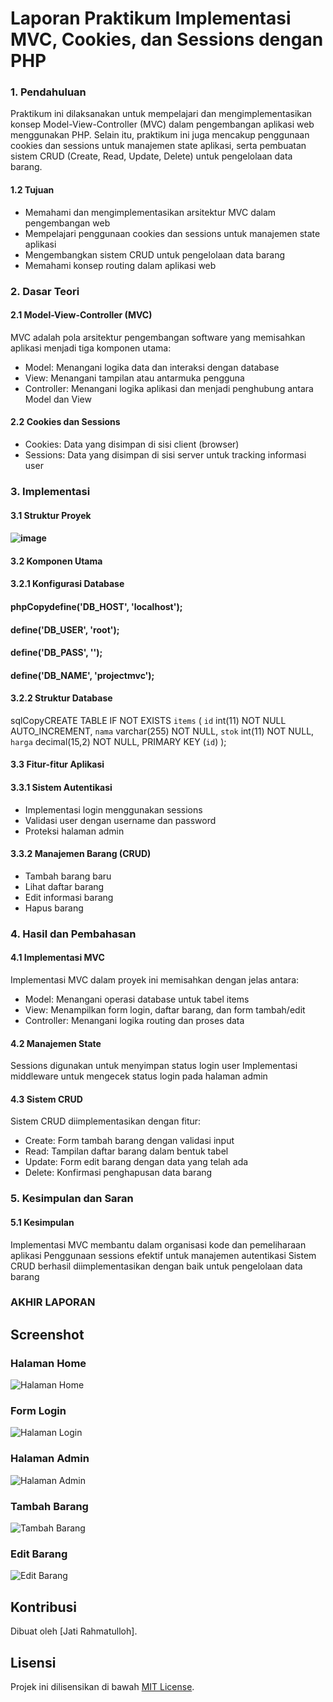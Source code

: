 # Laporan Praktikum Implementasi MVC, Cookies, dan Sessions dengan PHP
### 1. Pendahuluan
Praktikum ini dilaksanakan untuk mempelajari dan mengimplementasikan konsep Model-View-Controller (MVC) dalam pengembangan aplikasi web menggunakan PHP. Selain itu, praktikum ini juga mencakup penggunaan cookies dan sessions untuk manajemen state aplikasi, serta pembuatan sistem CRUD (Create, Read, Update, Delete) untuk pengelolaan data barang.

#### 1.2 Tujuan
- Memahami dan mengimplementasikan arsitektur MVC dalam pengembangan web
- Mempelajari penggunaan cookies dan sessions untuk manajemen state aplikasi
- Mengembangkan sistem CRUD untuk pengelolaan data barang
- Memahami konsep routing dalam aplikasi web

### 2. Dasar Teori
#### 2.1 Model-View-Controller (MVC)
MVC adalah pola arsitektur pengembangan software yang memisahkan aplikasi menjadi tiga komponen utama:

- Model: Menangani logika data dan interaksi dengan database
- View: Menangani tampilan atau antarmuka pengguna
- Controller: Menangani logika aplikasi dan menjadi penghubung antara Model dan View

#### 2.2 Cookies dan Sessions
- Cookies: Data yang disimpan di sisi client (browser)
- Sessions: Data yang disimpan di sisi server untuk tracking informasi user

### 3. Implementasi
#### 3.1 Struktur Proyek
   #### ![image](https://github.com/Jampaaang/Prak.PBW-A/blob/0df5cf997175bbf36f263d3d5041224ebd54f1fe/Tugas5/Image/struktur.jpeg)


#### 3.2 Komponen Utama
#### 3.2.1 Konfigurasi Database
#### phpCopydefine('DB_HOST', 'localhost');
#### define('DB_USER', 'root');
#### define('DB_PASS', '');
#### define('DB_NAME', 'projectmvc');

#### 3.2.2 Struktur Database
sqlCopyCREATE TABLE IF NOT EXISTS `items` (
    `id` int(11) NOT NULL AUTO_INCREMENT,
    `nama` varchar(255) NOT NULL,
    `stok` int(11) NOT NULL,
    `harga` decimal(15,2) NOT NULL,
    PRIMARY KEY (`id`)
);
#### 3.3 Fitur-fitur Aplikasi
#### 3.3.1 Sistem Autentikasi
- Implementasi login menggunakan sessions
- Validasi user dengan username dan password
- Proteksi halaman admin

#### 3.3.2 Manajemen Barang (CRUD)
- Tambah barang baru
- Lihat daftar barang
- Edit informasi barang
- Hapus barang

### 4. Hasil dan Pembahasan
#### 4.1 Implementasi MVC
Implementasi MVC dalam proyek ini memisahkan dengan jelas antara:

- Model: Menangani operasi database untuk tabel items
- View: Menampilkan form login, daftar barang, dan form tambah/edit
- Controller: Menangani logika routing dan proses data

#### 4.2 Manajemen State
Sessions digunakan untuk menyimpan status login user
Implementasi middleware untuk mengecek status login pada halaman admin

#### 4.3 Sistem CRUD
Sistem CRUD diimplementasikan dengan fitur:

- Create: Form tambah barang dengan validasi input
- Read: Tampilan daftar barang dalam bentuk tabel
- Update: Form edit barang dengan data yang telah ada
- Delete: Konfirmasi penghapusan data barang

### 5. Kesimpulan dan Saran
#### 5.1 Kesimpulan
Implementasi MVC membantu dalam organisasi kode dan pemeliharaan aplikasi
Penggunaan sessions efektif untuk manajemen autentikasi
Sistem CRUD berhasil diimplementasikan dengan baik untuk pengelolaan data barang



### AKHIR LAPORAN

## Screenshot

### Halaman Home

![Halaman Home](https://github.com/Jampaaang/Prak.PBW-A/blob/9faba112fd8bac26acf870e714bb57807c8d14d9/Tugas5/Image/Halaman%20Home.jpeg)

### Form Login

![Halaman Login](https://github.com/Jampaaang/Prak.PBW-A/blob/fb1c7329cda52f7ebf74b274684e7186e4537ddb/Tugas5/Image/Halaman%20Login.jpeg)

### Halaman Admin

![Halaman Admin](https://github.com/Jampaaang/Prak.PBW-A/blob/091813fdb89b72c0c61bd7b32054236dad65c2fe/Tugas5/Image/Halaman%20Admin.jpeg)

### Tambah Barang

![Tambah Barang](screenshots/add.png)

### Edit Barang

![Edit Barang](screenshots/edit.png)

## Kontribusi

Dibuat oleh [Jati Rahmatulloh].

## Lisensi

Projek ini dilisensikan di bawah [MIT License](LICENSE).

